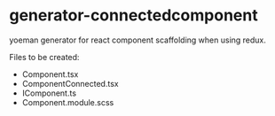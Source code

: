 # generator-connectedcomponent
yoeman generator for react component scaffolding when using redux.

Files to be created: 
  - Component.tsx
  - ComponentConnected.tsx
  - IComponent.ts
  - Component.module.scss
